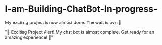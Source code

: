 # I-am-Building-ChatBot-In-progress-
My exciting project is now almost done. The wait is over🥳


"🚀 Exciting Project Alert! My chat bot is almost complete. Get ready for an amazing experience! 🥳"
